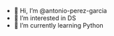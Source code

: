- 👋 Hi, I’m @antonio-perez-garcia
- 👀 I’m interested in DS
- 🌱 I’m currently learning Python

<!---
antonio-perez-garcia/antonio-perez-garcia is a ✨ special ✨ repository because its `README.md` (this file) appears on your GitHub profile.
You can click the Preview link to take a look at your changes.
--->
